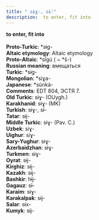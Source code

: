 ```yaml
---
title: " sɨɣ-, sɨ̄-"
description:  to enter, fit into
---
```

<p data-pagefind-weight="0.5">
<strong> to enter, fit into</strong><br><br>
<strong>Proto-Turkic</strong>:  *sɨg-<br>
<strong>Altaic etymology</strong>:  Altaic etymology<br>
<strong> Proto-Altaic</strong>:  *sĭ́gú ( ~ *š-)<br>
<strong>Russian meaning</strong>:  вмещаться<br>
<strong>Turkic</strong>:  *sɨg-<br>
<strong>Mongolian</strong>:  *siɣa-<br>
<strong>Japanese</strong>:  *súnká-<br>
<strong>Comments</strong>:  EDT 804, ЭСТЯ 7.<br>
<strong>Old Turkic</strong>:  sɨɣ- (OUygh.)<br>
<strong>Karakhanid</strong>:  sɨɣ- (MK)<br>
<strong>Turkish</strong>:  sɨɣ-, sɨ̄-<br>
<strong>Tatar</strong>:  sɨj-<br>
<strong>Middle Turkic</strong>:  sɨɣ- (Pav. C.)<br>
<strong>Uzbek</strong>:  siɣ-<br>
<strong>Uighur</strong>:  siɣ-<br>
<strong>Sary-Yughur</strong>:  sɨɣ-<br>
<strong>Azerbaidzhan</strong>:  sɨɣ-<br>
<strong>Turkmen</strong>:  sɨɣ-<br>
<strong>Oyrat</strong>:  sɨj-<br>
<strong>Kirghiz</strong>:  sɨj-<br>
<strong>Kazakh</strong>:  sɨj-<br>
<strong>Bashkir</strong>:  hɨj-<br>
<strong>Gagauz</strong>:  sɨ̄-<br>
<strong>Karaim</strong>:  sɨɣ-<br>
<strong>Karakalpak</strong>:  sɨj-<br>
<strong>Salar</strong>:  sɨx-<br>
<strong>Kumyk</strong>:  sɨj-<br>

</p>
